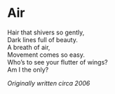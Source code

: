 # Air

Hair that shivers so gently,  
Dark lines full of beauty.  
A breath of air,  
Movement comes so easy.  
Who’s to see your flutter of wings?  
Am I the only?

_Originally written circa 2006_
